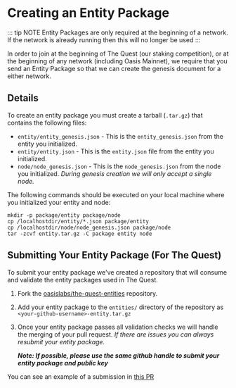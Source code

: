 # Creating an Entity Package

::: tip NOTE
Entity Packages are only required at the beginning of a network. If the network
is already running then this will no longer be used
:::

In order to join at the beginning of The Quest (our staking competition), or at
the beginning of any network (including Oasis Mainnet), we require that you send
an Entity Package so that we can create the genesis document for a either
network.

## Details

To create an entity package you must create a tarball (`.tar.gz`) that contains
the following files:

* `entity/entity_genesis.json` - This is the `entity_genesis.json` from the
  entity you initialized.
* `entity/entity.json` - This is the `entity.json` file from the entity you
  initialized.
* `node/node_genesis.json` - This is the `node_genesis.json` from the node you
  initialized. _During genesis creation we will only accept a single node._

The following commands should be executed on your local machine where you
initialized your entity and node:

```shell
mkdir -p package/entity package/node
cp /localhostdir/entity/*.json package/entity
cp /localhostdir/node/node_genesis.json package/node
tar -zcvf entity.tar.gz -C package entity node
```

## Submitting Your Entity Package (For The Quest)

To submit your entity package we've created a repository that will consume and
validate the entity packages used in The Quest.

1. Fork the
   [oasislabs/the-quest-entities](https://github.com/oasislabs/the-quest-entities)
   repository.
2. Add your entity package to the `entities/` directory of the repository as
   `<your-github-username>-entity.tar.gz`
3. Once your entity package passes all validation checks we will handle the
   merging of your pull request. _If there are issues you can always resubmit
   your entity package._
   
   ***Note: If possible, please use the same github handle to submit your entity package and public key***

You can see an example of a submission in [this
PR](https://github.com/oasislabs/the-quest-entities/pull/2)

